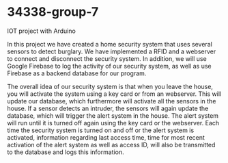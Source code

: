 # 34338-group-7
IOT project with Arduino

In this project we have created a home security system that uses several sensors to detect burglary. We have implemented a RFID and a webserver to connect and disconnect the security system. In addition, we will use Google Firebase to log the activity of our security system, as well as use Firebase as a backend database for our program.

The overall idea of our security system is that when you leave the house, you will activate the system using a key card or from an webserver. This will update our database, which furthermore will activate all the sensors in the house. If a sensor detects an intruder, the sensors will again update the database, which will trigger the alert system in the house. The alert system will run until it is turned off again using the key card or the webserver. Each time the security system is turned on and off or the alert system is activated, information regarding last access time, time for most recent activation of the alert system as well as access ID, will also be transmitted to the database and logs this information. 
